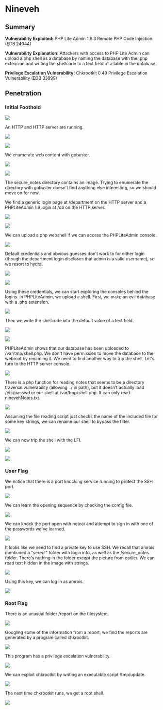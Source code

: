 # Nineveh

## Summary

**Vulnerability Exploited:** PHP Lite Admin 1.9.3 Remote PHP Code Injection (EDB 24044)

**Vulnerability Explanation:** Attackers with access to PHP Lite Admin can upload a php shell as a database by naming the database with the .php extension and writing the shellcode to a text field of a table in the database.

**Privilege Escalation Vulnerability:** Chkrootkit 0.49 Privilege Escalation Vulnerability (EDB 33899)

## Penetration

### Initial Foothold

![](screenshots/nmap-tcp.png)

An HTTP and HTTP server are running.

![](screenshots/http-homepage.png)

![](screenshots/https-homepage.png)

We enumerate web content with gobuster.

![](screenshots/gobuster-80.png)

![](screenshots/gobuster-443.png)

The secure_notes directory contains an image. Trying to enumerate the directory with gobuster doesn't find anything else interesting, so we should move on for now.

We find a generic login page at /department on the HTTP server and a PHPLiteAdmin 1.9 login at /db on the HTTP server.

![](screenshots/department-login.png)

![](screenshots/phpliteadmin-login.png)

We can upload a php webshell if we can access the PHPLiteAdmin console.

![](screenshots/searchsploit-phpliteadmin.png)

Default credentials and obvious guesses don't work to for either login (though the department login discloses that admin is a valid username), so we resort to hydra.

![](screenshots/hydra-http.png)

![](screenshots/hydra-https.png)

Using these credentials, we can start exploring the consoles behind the logins. In PHPLiteAdmin, we upload a shell. First, we make an evil database with a .php extension.

![](screenshots/make-evil-db.png)

Then we write the shellcode into the default value of a text field.

![](screenshots/shell-db.png)

![](screenshots/shell-created.png)

PHPLiteAdmin shows that our database has been uploaded to /var/tmp/shell.php. We don't have permission to move the database to the webroot by renaming it. We need to find another way to trip the shell. Let's turn to the HTTP server console.

![](screenshots/under-construction.png)

There is a php function for reading notes that seems to be a directory traversal vulnerability (allowing ../ in path), but it doesn't actually load /etc/passwd or our shell at /var/tmp/shell.php. It can only read ninevehNotes.txt.

![](screenshots/traversal.png)

Assuming the file reading script just checks the name of the included file for some key strings, we can rename our shell to bypass the filter.

![](screenshots/rename-shell.png)

We can now trip the shell with the LFI.

![](screenshots/traversal-shell.png)

![](screenshots/www-proof.png)

### User Flag

We notice that there is a port knocking service running to protect the SSH port.

![](screenshots/port-knocking.png)

We can learn the opening sequence by checking the config file.

![](screenshots/knockd-conf.png)

We can knock the port open with netcat and attempt to sign in with one of the passwords we've learned.

![](screenshots/knock.png)

It looks like we need to find a private key to use SSH. We recall that amrois mentioned a "serect" folder with login info, as well as the /secure_notes folder. There's nothing in the folder except the picture from earlier. We can read text hidden in the image with strings.

![](screenshots/strings-nineveh.png)

Using this key, we can log in as amrois.

![](screenshots/amrois-proof.png)

### Root Flag

There is an unusual folder /report on the filesystem.

![](screenshots/report.png)

Googling some of the information from a report, we find the reports are generated by a program called chkrootkit.

![](screenshots/google-chkrootkit.png)

This program has a privilege escalation vulnerability.

![](screenshots/searchsploit-chkrootkit.png)

We can exploit chkrootkit by writing an executable script /tmp/update.

![](screenshots/tmp-update.png)

The next time chkrootkit runs, we get a root shell.

![](screenshots/root-proof.png)